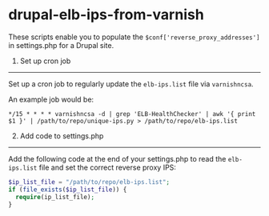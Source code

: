 drupal-elb-ips-from-varnish
===========================

These scripts enable you to populate the `$conf['reverse_proxy_addresses']` in settings.php for a Drupal site.

1. Set up cron job
------------------

Set up a cron job to regularly update the `elb-ips.list` file via `varnishncsa`.

An example job would be:

```
*/15 * * * * varnishncsa -d | grep 'ELB-HealthChecker' | awk '{ print $1 }' | /path/to/repo/unique-ips.py > /path/to/repo/elb-ips.list
```

2. Add code to settings.php
---------------------------

Add the following code at the end of your settings.php to read the `elb-ips.list` file and set the correct reverse proxy IPS:

```php
$ip_list_file = "/path/to/repo/elb-ips.list";
if (file_exists($ip_list_file)) {
  require(ip_list_file);
}
```
